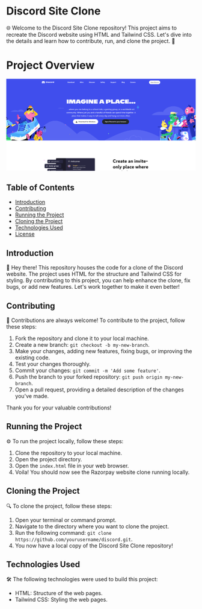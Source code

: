 # Discord Site Clone

🌐 Welcome to the Discord Site Clone repository! This project aims to recreate the Discord website using HTML and Tailwind CSS. Let's dive into the details and learn how to contribute, run, and clone the project. 🚀

# Project Overview

![Project Overview](project.png)

## Table of Contents

- [Introduction](#introduction)
- [Contributing](#contributing)
- [Running the Project](#running-the-project)
- [Cloning the Project](#cloning-the-project)
- [Technologies Used](#technologies-used)
- [License](#license)

## Introduction

👋 Hey there! This repository houses the code for a clone of the Discord website. The project uses HTML for the structure and Tailwind CSS for styling. By contributing to this project, you can help enhance the clone, fix bugs, or add new features. Let's work together to make it even better!

## Contributing

🤝 Contributions are always welcome! To contribute to the project, follow these steps:

1. Fork the repository and clone it to your local machine.
2. Create a new branch: `git checkout -b my-new-branch`.
3. Make your changes, adding new features, fixing bugs, or improving the existing code.
4. Test your changes thoroughly.
5. Commit your changes: `git commit -m 'Add some feature'`.
6. Push the branch to your forked repository: `git push origin my-new-branch`.
7. Open a pull request, providing a detailed description of the changes you've made.

Thank you for your valuable contributions!

## Running the Project

⚙️ To run the project locally, follow these steps:

1. Clone the repository to your local machine.
2. Open the project directory.
3. Open the `index.html` file in your web browser.
4. Voila! You should now see the Razorpay website clone running locally.

## Cloning the Project

🔍 To clone the project, follow these steps:

1. Open your terminal or command prompt.
2. Navigate to the directory where you want to clone the project.
3. Run the following command: `git clone https://github.com/yourusername/discord.git`.
4. You now have a local copy of the Discord Site Clone repository!

## Technologies Used

🛠️ The following technologies were used to build this project:

- HTML: Structure of the web pages.
- Tailwind CSS: Styling the web pages.
